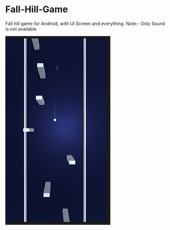# Fall-Hill-Game

Fall hill game for Android, with UI Screen and everything.
 Note:- Only Sound is not available

![Alt text](Fall-hill.png?raw=true "Optional Title")
